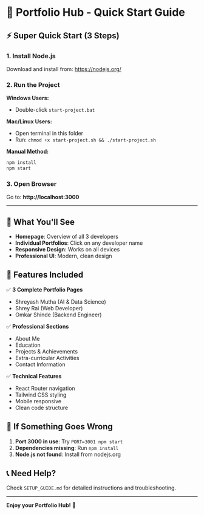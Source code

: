 # 🚀 Portfolio Hub - Quick Start Guide

## ⚡ Super Quick Start (3 Steps)

### 1. Install Node.js
Download and install from: https://nodejs.org/

### 2. Run the Project
**Windows Users:**
- Double-click `start-project.bat`

**Mac/Linux Users:**
- Open terminal in this folder
- Run: `chmod +x start-project.sh && ./start-project.sh`

**Manual Method:**
```bash
npm install
npm start
```

### 3. Open Browser
Go to: **http://localhost:3000**

---

## 📱 What You'll See

- **Homepage**: Overview of all 3 developers
- **Individual Portfolios**: Click on any developer name
- **Responsive Design**: Works on all devices
- **Professional UI**: Modern, clean design

## 🎯 Features Included

✅ **3 Complete Portfolio Pages**
- Shreyash Mutha (AI & Data Science)
- Shrey Rai (Web Developer)
- Omkar Shinde (Backend Engineer)

✅ **Professional Sections**
- About Me
- Education
- Projects & Achievements
- Extra-curricular Activities
- Contact Information

✅ **Technical Features**
- React Router navigation
- Tailwind CSS styling
- Mobile responsive
- Clean code structure

## 🔧 If Something Goes Wrong

1. **Port 3000 in use**: Try `PORT=3001 npm start`
2. **Dependencies missing**: Run `npm install`
3. **Node.js not found**: Install from nodejs.org

## 📞 Need Help?

Check `SETUP_GUIDE.md` for detailed instructions and troubleshooting.

---

**Enjoy your Portfolio Hub! 🎉** 